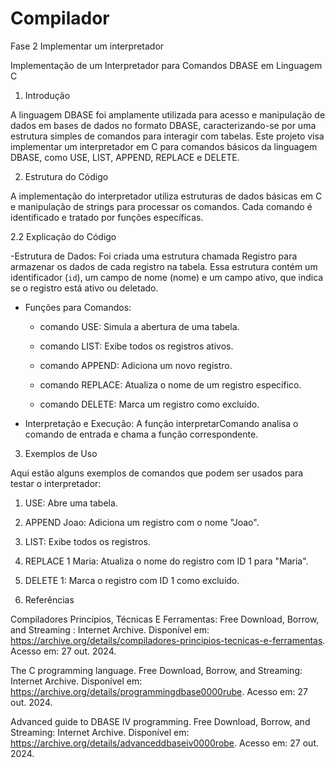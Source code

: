# Compilador
Fase 2 Implementar um interpretador

Implementação de um Interpretador para Comandos DBASE em Linguagem C 

1. Introdução 

  

A linguagem DBASE foi amplamente utilizada para acesso e manipulação de dados em bases de dados no formato DBASE, caracterizando-se por uma estrutura simples de comandos para interagir com tabelas. Este projeto visa implementar um interpretador em C para comandos básicos da linguagem DBASE, como USE, LIST, APPEND, REPLACE e DELETE. 

  

2. Estrutura do Código 

  

A implementação do interpretador utiliza estruturas de dados básicas em C e manipulação de strings para processar os comandos. Cada comando é identificado e tratado por funções específicas.  
 
 2.2 Explicação do Código 

 -Estrutura de Dados: Foi criada uma estrutura chamada Registro para armazenar os dados de cada registro na tabela. Essa estrutura contém um identificador (`id`), um campo de nome (nome) e um campo ativo, que indica se o registro está ativo ou deletado. 

- Funções para Comandos: 

  - comando USE: Simula a abertura de uma tabela. 

  - comando LIST: Exibe todos os registros ativos. 

  - comando APPEND: Adiciona um novo registro. 

  - comando REPLACE: Atualiza o nome de um registro específico. 

  - comando DELETE: Marca um registro como excluído. 

- Interpretação e Execução: A função interpretarComando analisa o comando de entrada e chama a função correspondente. 


3. Exemplos de Uso 

 Aqui estão alguns exemplos de comandos que podem ser usados para testar o interpretador: 

1. USE: Abre uma tabela. 

2. APPEND Joao: Adiciona um registro com o nome "Joao". 

3. LIST: Exibe todos os registros. 

4. REPLACE 1 Maria: Atualiza o nome do registro com ID 1 para "Maria". 

5. DELETE 1: Marca o registro com ID 1 como excluído.


4. Referências 

Compiladores Princípios, Técnicas E Ferramentas: Free Download, Borrow, and Streaming : Internet Archive. Disponível em: <https://archive.org/details/compiladores-principios-tecnicas-e-ferramentas>. Acesso em: 27 out. 2024. 

The C programming language. Free Download, Borrow, and Streaming: Internet Archive. Disponível em: <https://archive.org/details/programmingdbase0000rube>. Acesso em: 27 out. 2024. 

Advanced guide to DBASE IV programming. Free Download, Borrow, and Streaming: Internet Archive. Disponível em: <https://archive.org/details/advanceddbaseiv0000robe>. Acesso em: 27 out. 2024. 

 
